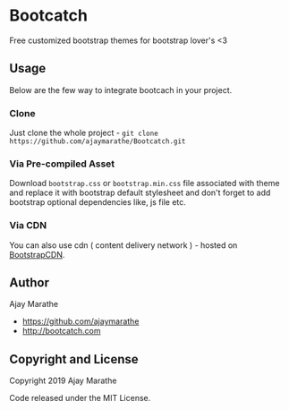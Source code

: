 # Bootcatch
Free customized bootstrap themes for bootstrap lover's <3

## Usage

Below are the few way to integrate bootcach in your project.

### Clone

Just clone the whole project - `git clone https://github.com/ajaymarathe/Bootcatch.git`

### Via Pre-compiled Asset

Download `bootstrap.css` or `bootstrap.min.css` file associated with theme and replace it
with bootstrap default stylesheet and don't forget to add bootstrap optional dependencies like, js file etc.

### Via CDN

You can also use cdn ( content delivery network ) - hosted on  [BootstrapCDN](https://www.bootstrapcdn.com/bootcatch/).

## Author

Ajay Marathe

+ https://github.com/ajaymarathe
+ http://bootcatch.com


## Copyright and License

Copyright 2019 Ajay Marathe

Code released under the MIT License.

